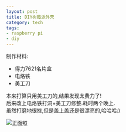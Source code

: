 ```yaml
--- 
layout: post
title: DIY树莓派外壳
category: tech
tags: 
- raspberry pi
- diy
---
```

制作材料:

* 得力7621名片盒
* 电烙铁
* 美工刀

本来打算只用美工刀的,结果发现太费力了!  
后来改上电烙铁打洞+美工刀修整.耗时两个晚上.  
虽然打磨地很挫,但是盖上盖还是很漂亮的,哈哈哈:)

<img src="http://img.bianbian.me/blog/201208/front.jpg" alt="正面照" />
